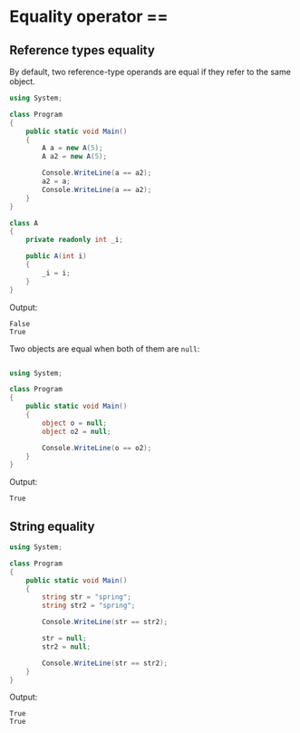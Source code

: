 # Equality operator ==

## Reference types equality

By default, two reference-type operands are equal if they refer to the same object.

```csharp
using System;

class Program
{
    public static void Main()
    {
        A a = new A(5);
        A a2 = new A(5);

        Console.WriteLine(a == a2);
        a2 = a;
        Console.WriteLine(a == a2);
    }
}

class A
{
    private readonly int _i;

    public A(int i)
    {
        _i = i;
    }
}
```

Output:

```output
False
True
```

Two objects are equal when both of them are `null`:

```csharp

using System;

class Program
{
    public static void Main()
    {
        object o = null;
        object o2 = null;

        Console.WriteLine(o == o2);
    }
}
```

Output:

```output
True
```

## String equality

```csharp
using System;

class Program
{
    public static void Main()
    {
        string str = "spring";
        string str2 = "spring";

        Console.WriteLine(str == str2);

        str = null;
        str2 = null;

        Console.WriteLine(str == str2);
    }
}
```

Output:

```output
True
True
```
